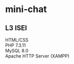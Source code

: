 # mini-chat
## L3 ISEI

<p>
  HTML/CSS <br>
  PHP 7.3.11 <br>
  MySQL 8.0<br>
  Apache HTTP Server (XAMPP)
<p>  
